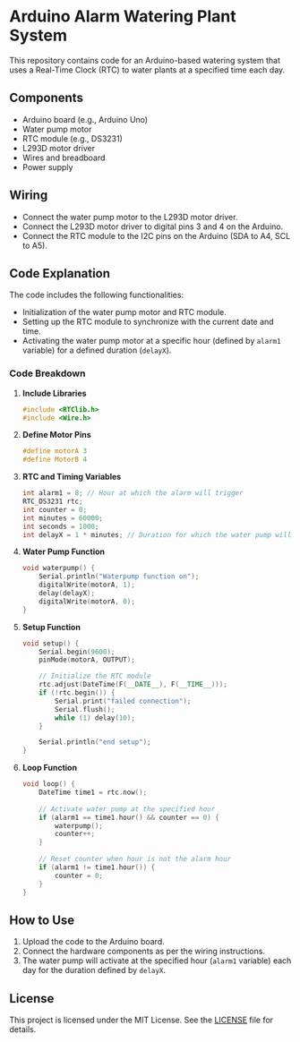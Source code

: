 # Arduino Alarm Watering Plant System

This repository contains code for an Arduino-based watering system that uses a Real-Time Clock (RTC) to water plants at a specified time each day.

## Components

- Arduino board (e.g., Arduino Uno)
- Water pump motor
- RTC module (e.g., DS3231)
- L293D motor driver
- Wires and breadboard
- Power supply

## Wiring

- Connect the water pump motor to the L293D motor driver.
- Connect the L293D motor driver to digital pins 3 and 4 on the Arduino.
- Connect the RTC module to the I2C pins on the Arduino (SDA to A4, SCL to A5).

## Code Explanation

The code includes the following functionalities:

- Initialization of the water pump motor and RTC module.
- Setting up the RTC module to synchronize with the current date and time.
- Activating the water pump motor at a specific hour (defined by `alarm1` variable) for a defined duration (`delayX`).

### Code Breakdown

1. **Include Libraries**
    ```cpp
    #include <RTClib.h>
    #include <Wire.h>
    ```

2. **Define Motor Pins**
    ```cpp
    #define motorA 3
    #define MotorB 4
    ```

3. **RTC and Timing Variables**
    ```cpp
    int alarm1 = 8; // Hour at which the alarm will trigger
    RTC_DS3231 rtc;
    int counter = 0;
    int minutes = 60000;
    int seconds = 1000;
    int delayX = 1 * minutes; // Duration for which the water pump will run
    ```

4. **Water Pump Function**
    ```cpp
    void waterpump() {
        Serial.println("Waterpump function on");
        digitalWrite(motorA, 1);
        delay(delayX);
        digitalWrite(motorA, 0);
    }
    ```

5. **Setup Function**
    ```cpp
    void setup() {
        Serial.begin(9600);
        pinMode(motorA, OUTPUT);

        // Initialize the RTC module
        rtc.adjust(DateTime(F(__DATE__), F(__TIME__)));
        if (!rtc.begin()) {
            Serial.print("failed connection");
            Serial.flush();
            while (1) delay(10);
        }

        Serial.println("end setup");
    }
    ```

6. **Loop Function**
    ```cpp
    void loop() {
        DateTime time1 = rtc.now();
        
        // Activate water pump at the specified hour
        if (alarm1 == time1.hour() && counter == 0) {
            waterpump();
            counter++;
        }
        
        // Reset counter when hour is not the alarm hour
        if (alarm1 != time1.hour()) {
            counter = 0;
        }
    }
    ```

## How to Use

1. Upload the code to the Arduino board.
2. Connect the hardware components as per the wiring instructions.
3. The water pump will activate at the specified hour (`alarm1` variable) each day for the duration defined by `delayX`.

## License

This project is licensed under the MIT License. See the [LICENSE](LICENSE) file for details.
